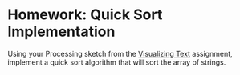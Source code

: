 # Homework: Quick Sort Implementation

Using your Processing sketch from the [Visualizing Text]() assignment, implement a quick sort algorithm that will sort the array of strings.
